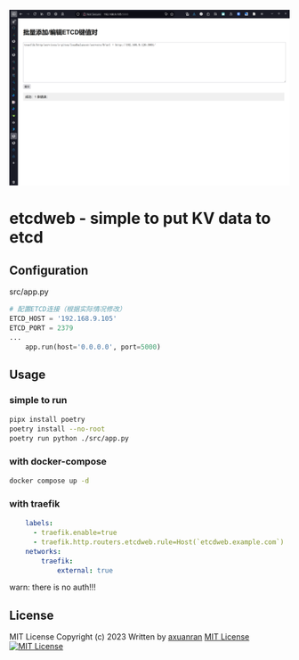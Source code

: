 ![alt text](image.png)

# etcdweb - simple to put KV data to etcd

## Configuration

src/app.py
```python
# 配置ETCD连接（根据实际情况修改）
ETCD_HOST = '192.168.9.105'
ETCD_PORT = 2379
...
    app.run(host='0.0.0.0', port=5000)
```

## Usage

### simple to run
```bash
pipx install poetry
poetry install --no-root
poetry run python ./src/app.py
```


### with docker-compose
```bash
docker compose up -d
```
### with traefik

```yml
    labels:
      - traefik.enable=true
      - traefik.http.routers.etcdweb.rule=Host(`etcdweb.example.com`)
    networks:
        traefik:
            external: true
```
warn: there is no auth!!!

## License

MIT License
Copyright (c) 2023
Written by [axuanran](https://github.com/axuanran)
[MIT License](https://github.com/axuanran/etcdweb/blob/main/LICENSE)
[![MIT License](https://img.shields.io/badge/license-MIT-blue.svg)](https://github.com/axuanran/etcdweb/blob/main/LICENSE)